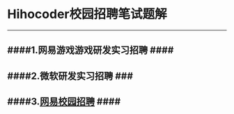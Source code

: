 # Hihocoder校园招聘笔试题解 #
---
####1.网易游戏游戏研发实习招聘 ####
---
####2.微软研发实习招聘 ###
---
####3.[网易校园招聘](./NetEasy/NetEasy.md) ####
---
####
